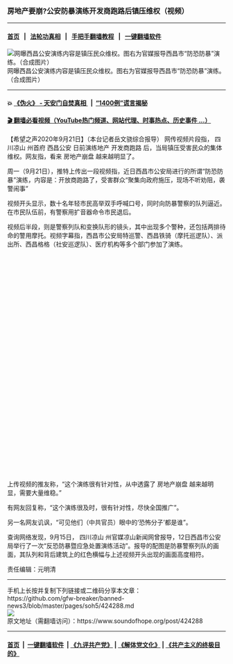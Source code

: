 ### 房地产要崩?公安防暴演练开发商跑路后镇压维权（视频）
------------------------

#### [首页](https://github.com/gfw-breaker/banned-news3/blob/master/README.md) &nbsp;&nbsp;|&nbsp;&nbsp; [法轮功真相](https://github.com/begood0513/basic/blob/master/README.md)  &nbsp;&nbsp;|&nbsp;&nbsp; [手把手翻墙教程](https://github.com/gfw-breaker/guides/wiki)  &nbsp;&nbsp;|&nbsp;&nbsp; [一键翻墙软件](https://github.com/gfw-breaker/nogfw/blob/master/README.md)  



<div><img alt="网曝西昌公安演练内容是镇压民众维权。图右为官媒报导西昌市“防恐防暴”演练。（合成图片）" src="https://img.soundofhope.org/2020-09/untitled-1-copy-13-800x450-1600736667721.jpg"/>
<br/><figcaption class="caption">
 网曝西昌公安演练内容是镇压民众维权。图右为官媒报导西昌市“防恐防暴”演练。（合成图片）
</figcaption></div><hr/>

#### 💥 [《伪火》 - 天安门自焚真相 ](http://158.247.195.190:10000/videos/blog/weihuo.html)&nbsp; |&nbsp; [“1400例”谎言揭秘  ](http://158.247.195.190:10000/videos/blog/jiexi1400.html)

#### [ 🎬  翻墙必看视频（YouTube热门频道、网站代理、时事热点、历史事件 ...）](https://github.com/gfw-breaker/links/blob/master/banned.md)

<div><div class="Content__Wrapper sc-1bvya0-0 grZQxZ">
 <p class="meta-top">
  <span class="meta">
   【希望之声2020年9月21日】（本台记者岳文骁综合报导）
  </span>
  网传视频片段指，
  <ok href="/term/256240">
   四川凉山
  </ok>
  州首府
  <ok href="/term/381115">
   西昌公安
  </ok>
  日前演练地产
  <ok href="/term/381121">
   开发商跑路
  </ok>
  后，当局镇压受害民众的集体维权。网友指，看来
  <ok href="/term/381112">
   房地产崩盘
  </ok>
  越来越明显了。
 </p>
 <p>
  周一（9月21日），推特上传出一段视频指，近日西昌市公安局进行的所谓“防恐防暴”演练，内容是：开放商跑路了，受害群众“聚集向政府施压，现场不听劝阻，袭警闹事”
 </p>
 <p>
  视频开头显示，数十名年轻市民高举双手呼喊口号，同时向防暴警察的队列逼近。在市民队伍前，有警察用扩音器命令市民退后。
 </p>
 <p>
  视频后半段，则是警察列队和变换队形的镜头，其中出现多个警种，还包括两排待命的警用摩托。视频字幕指，西昌市公安局特巡警、西昌铁骑（摩托巡逻队）、派出所、西昌格格（社安巡逻队）、医疗机构等多个部门参加了演练。
 </p>
 <div class="soh-embed">
  <div class="soh-embed-inner">
   <div class="iframely-embed" style="max-width: 550px;">
    <div class="iframely-responsive" style="padding-bottom: 100%;">
    </div>
   </div>
  </div>
 </div>
 <p>
  上传视频的推友称，“这个演练很有针对性，从中透露了
  <ok href="/term/381112">
   房地产崩盘
  </ok>
  越来越明显，需要大量维稳。”
 </p>
 <p>
  有网友回复称，“这个演练很及时，很有针对性，尽快全国推广”。
 </p>
 <p>
  另一名网友讥讽，“可见他们（中共官员）眼中的‘恐怖分子’都是谁”。
 </p>
 <p>
  查询网络发现，9月15日，
  <ok href="/term/256240">
   四川凉山
  </ok>
  州官媒凉山新闻网曾报导，12日西昌市公安局举行了一次“反恐防暴暨应急处置演练活动”。报导的配图是防暴警察列队的画面，其队列和背后建筑上的红色横幅与上述视频开头出现的画面高度相符。
 </p>
 <p class="meta-btm">
  责任编辑：元明清
 </p>
</div>
</div>
<hr/>
手机上长按并复制下列链接或二维码分享本文章：<br/>
https://github.com/gfw-breaker/banned-news3/blob/master/pages/soh5/424288.md <br/>
<a href='https://github.com/gfw-breaker/banned-news3/blob/master/pages/soh5/424288.md'><img src='https://github.com/gfw-breaker/banned-news3/blob/master/pages/soh5/424288.md.png'/></a> <br/>
原文地址（需翻墙访问）：https://www.soundofhope.org/post/424288


------------------------
#### [首页](https://github.com/gfw-breaker/banned-news3/blob/master/README.md) &nbsp;|&nbsp; [一键翻墙软件](https://github.com/gfw-breaker/nogfw/blob/master/README.md) &nbsp;| [《九评共产党》](https://github.com/gfw-breaker/9ping.md/blob/master/README.md#九评之一评共产党是什么) | [《解体党文化》](https://github.com/gfw-breaker/jtdwh.md/blob/master/README.md) | [《共产主义的终极目的》](https://github.com/gfw-breaker/gczydzjmd.md/blob/master/README.md)


<img src='http://gfw-breaker.win/banned-news3/pages/soh5/424288.md' width='0px' height='0px'/>